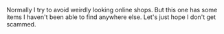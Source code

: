 Normally I try to avoid weirdly looking online shops. But this one has some items I haven't been able to find anywhere else. Let's just hope I don't get scammed.
